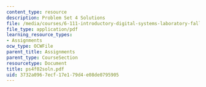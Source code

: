 ```yaml
---
content_type: resource
description: Problem Set 4 Solutions
file: /media/courses/6-111-introductory-digital-systems-laboratory-fall-2002/3732a0967ecf17e179d4e08de0795905_ps4f02soln.pdf
file_type: application/pdf
learning_resource_types:
- Assignments
ocw_type: OCWFile
parent_title: Assignments
parent_type: CourseSection
resourcetype: Document
title: ps4f02soln.pdf
uid: 3732a096-7ecf-17e1-79d4-e08de0795905
---
```

